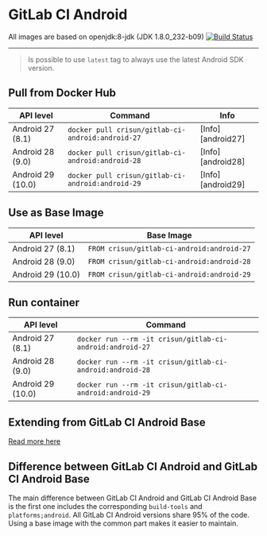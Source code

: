 # GitLab CI Android

All images are based on openjdk:8-jdk (JDK 1.8.0_232-b09) [![Build Status](https://travis-ci.org/crisunx/gitlab-ci-android.svg?branch=master)](https://travis-ci.org/crisunx/gitlab-ci-android)

---

> Is possible to use `latest` tag to always use the latest Android SDK version.

## Pull from Docker Hub

| API level         | Command                                           | Info              |
|-------------------|---------------------------------------------------|-------------------|
| Android 27 (8.1)  | `docker pull crisun/gitlab-ci-android:android-27` | [Info][android27] |
| Android 28 (9.0)  | `docker pull crisun/gitlab-ci-android:android-28` | [Info][android28] |
| Android 29 (10.0) | `docker pull crisun/gitlab-ci-android:android-29` | [Info][android29] |

## Use as Base Image

| API level         | Base Image                                 |
|-------------------|--------------------------------------------|
| Android 27 (8.1)  | `FROM crisun/gitlab-ci-android:android-27` |
| Android 28 (9.0)  | `FROM crisun/gitlab-ci-android:android-28` |
| Android 29 (10.0) | `FROM crisun/gitlab-ci-android:android-29` |

## Run container

| API level         | Command                                                   |
|-------------------|-----------------------------------------------------------|
| Android 27 (8.1)  | `docker run --rm -it crisun/gitlab-ci-android:android-27` |
| Android 28 (9.0)  | `docker run --rm -it crisun/gitlab-ci-android:android-28` |
| Android 29 (10.0) | `docker run --rm -it crisun/gitlab-ci-android:android-29` |

## Extending from GitLab CI Android Base

[Read more here](https://github.com/crisunx/gitlab-ci-android/blob/inicial/android-base)

## Difference between GitLab CI Android and GitLab CI Android Base

The main difference between GitLab CI Android and GitLab CI Android Base is the first one includes the corresponding `build-tools` and `platforms;android`. All GitLab CI Android versions share 95% of the code. Using a base image with the common part makes it easier to maintain.
